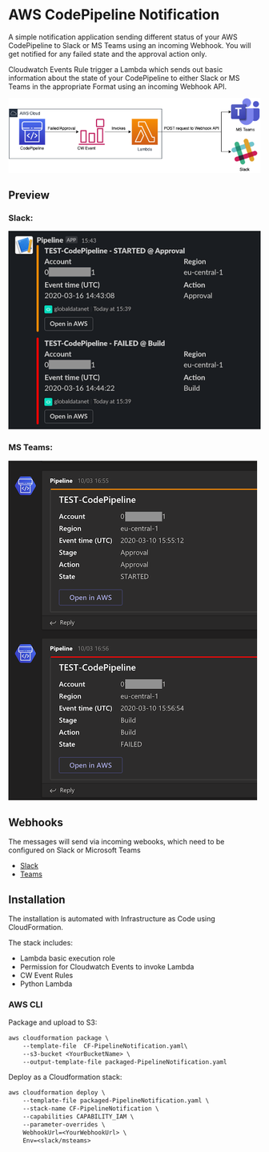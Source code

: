 # AWS CodePipeline Notification

A simple notification application sending different status of your AWS CodePipeline to Slack or MS Teams using an incoming Webhook. You will get notified for any failed state and the approval action only.

Cloudwatch Events Rule trigger a Lambda which sends out basic information about the state of your CodePipeline to either Slack or MS Teams in the appropriate Format using an incoming Webhook API.

![Webhook Notification Diagramm](/.readme-assets/webhook-notification-graph.png)

## Preview
### Slack:
![Slack](/.readme-assets/slack-screenshot.png)

### MS Teams:
![MS Teams](/.readme-assets/msteams-screenshot.png)

## Webhooks

The messages will send via incoming webooks, which need to be configured on Slack or Microsoft Teams

- [Slack](https://api.slack.com/messaging/webhooks)
- [Teams](https://docs.microsoft.com/en-us/microsoftteams/platform/webhooks-and-connectors/how-to/add-incoming-webhook)

## Installation

The installation is automated with Infrastructure as Code using CloudFormation. 

The stack includes:

- Lambda basic execution role
- Permission for Cloudwatch Events to invoke Lambda
- CW Event Rules
- Python Lambda

### AWS CLI

Package and upload to S3:
```
aws cloudformation package \
    --template-file  CF-PipelineNotification.yaml\
    --s3-bucket <YourBucketName> \
    --output-template-file packaged-PipelineNotification.yaml
```

Deploy as a Cloudformation stack:
```
aws cloudformation deploy \
    --template-file packaged-PipelineNotification.yaml \
    --stack-name CF-PipelineNotification \
    --capabilities CAPABILITY_IAM \
    --parameter-overrides \
    WebhookUrl=<YourWebhookUrl> \
    Env=<slack/msteams>
```

